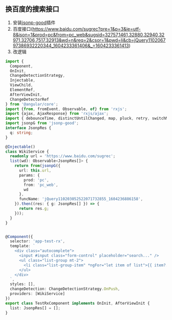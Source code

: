 ## 换百度的搜索接口

1. 安装[jsonp-good](https://github.com/rikochyou/jsonp-good)插件
2. 百度接口(https://www.baidu.com/sugrec?pre=1&p=3&ie=utf-8&json=1&prod=pc&from=pc_web&sugsid=32757,1461,32880,32940,32971,32706,7517,32913&wd=n&req=2&csor=1&pwd=li&cb=jQuery110206797386932220344_1604233361406&_=1604233361413)
3. 改逻辑
```typescript
import {
  Component,
  OnInit,
  ChangeDetectionStrategy,
  Injectable,
  ViewChild,
  ElementRef,
  AfterViewInit,
  ChangeDetectorRef
} from '@angular/core';
import {from, fromEvent, Observable, of} from 'rxjs';
import {ajax, AjaxResponse} from 'rxjs/ajax';
import { debounceTime, distinctUntilChanged, map, pluck, retry, switchMap, timeout } from 'rxjs/operators';
import jsonpG from 'jsonp-good';
interface JsonpRes {
  q: string;
}

@Injectable()
class WikiService {
  readonly url = 'https://www.baidu.com/sugrec';
  list(wd): Observable<JsonpRes[]> {
    return from(jsonpG({
      url: this.url,
      params: {
        prod: 'pc',
        from: 'pc_web',
        wd
      },
      funcName: 'jQuery110203052522071732855_1604236886158',
    }).then((res: { g: JsonpRes[] }) => {
      return res.g;
    }));
  }
}


@Component({
  selector: 'app-test-rx',
  template: `
    <div class="autocomplete">
      <input #input class="form-control" placeholder="search..." />
      <ul class="list-group mt-2">
        <li class="list-group-item" *ngFor="let item of list">{{ item?.q }}</li>
      </ul>
    </div>
  `,
  styles: [],
  changeDetection: ChangeDetectionStrategy.OnPush,
  providers: [WikiService]
})
export class TestRxComponent implements OnInit, AfterViewInit {
  list: JsonpRes[] = [];
}
```